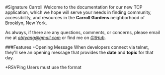 #Signature Carroll
Welcome to the documentation for our new TCP application, which we hope will serve your needs in finding community, accessibility, and resources in the **Carroll Gardens** neighborhood of Brooklyn, New York.  

As always, if there are any questions, comments, or concerns, please email me at *abtyang@gmail.com* or find me on *[GitHub](github.com/sunsheeppoplar)*.

###Features
+Opening Message
When developers connect via telnet, they'll see an opening message that provides the **date** and **topic** for that day. 

+RSVPing
Users must use the format 